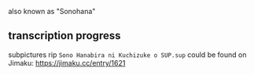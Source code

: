 also known as "Sonohana"

## transcription progress

subpictures rip `Sono Hanabira ni Kuchizuke o SUP.sup` could be found on Jimaku: https://jimaku.cc/entry/1621
